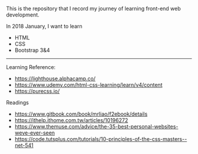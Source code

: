 This is the repository that I record my journey of learning front-end web development.

In 2018 January, I want to learn

* HTML
* CSS
* Bootstrap 3&4

***
Learning Reference:
* https://lighthouse.alphacamp.co/
* https://www.udemy.com/html-css-learning/learn/v4/content
* https://purecss.io/

Readings
* https://www.gitbook.com/book/mrliao/f2ebook/details
* https://ithelp.ithome.com.tw/articles/10196272
* https://www.themuse.com/advice/the-35-best-personal-websites-weve-ever-seen
* https://code.tutsplus.com/tutorials/10-principles-of-the-css-masters--net-541 